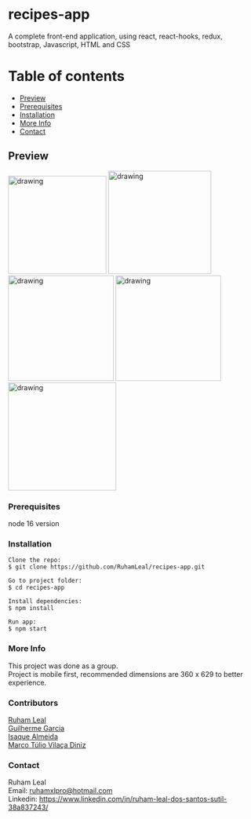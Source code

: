 # recipes-app

A complete front-end application, using react, react-hooks, redux, bootstrap, Javascript, HTML and CSS


# Table of contents

- [Preview](#preview)
- [Prerequisites](#prerequisites)
- [Installation](#installation)
- [More Info](#more-info)
- [Contact](#contact)

## Preview

<img src="https://user-images.githubusercontent.com/104790789/199604279-c1d24712-607b-469b-9f88-677ffb6597e0.png" alt="drawing" width="200"/>    <img src="https://user-images.githubusercontent.com/104790789/199604431-073f69ea-4669-4888-ab66-fa33866c062b.png" alt="drawing" width="210"/>   <img src="https://user-images.githubusercontent.com/104790789/199604451-b76a8cfe-7e6d-41c7-b7fd-fd295374c15c.png" alt="drawing" width="215"/>   <img src="https://user-images.githubusercontent.com/104790789/199604471-35cb1c43-7b55-456c-9311-448e0c352c87.png" alt="drawing" width="215"/>   <img src="https://user-images.githubusercontent.com/104790789/199604482-ff48e56e-3ed3-4d6f-b309-a1ec701cd9fd.png" alt="drawing" width="220"/>


### Prerequisites

node 16 version

### Installation

```
Clone the repo:   
$ git clone https://github.com/RuhamLeal/recipes-app.git   

Go to project folder:     
$ cd recipes-app     

Install dependencies:    
$ npm install

Run app:   
$ npm start

```

### More Info

This project was done as a group.   
Project is mobile first, recommended dimensions are 360 x 629 to better experience.

### Contributors

[Ruham Leal](https://github.com/RuhamLeal)    
[Guilherme Garcia](https://github.com/garciaagui)    
[Isaque Almeida](https://github.com/IsaqueAlmeida)    
[Marco Túlio Vilaça Diniz](https://github.com/marcotuliovd)     

### Contact

Ruham Leal    
Email: ruhamxlpro@hotmail.com    
Linkedin: https://www.linkedin.com/in/ruham-leal-dos-santos-sutil-38a837243/
